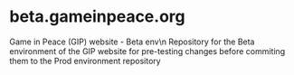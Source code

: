 # beta.gameinpeace.org
Game in Peace (GIP) website - Beta env\n
Repository for the Beta environment of the GIP website for pre-testing changes before commiting them to the Prod environment repository
